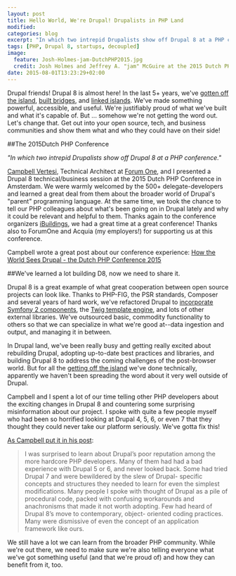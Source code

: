 ```yaml
---
layout: post
title: Hello World, We're Drupal! Drupalists in PHP Land
modified:
categories: blog
excerpt: "In which two intrepid Drupalists show off Drupal 8 at a PHP conference."
tags: [PHP, Drupal 8, startups, decoupled]
image:
  feature: Josh-Holmes-jam-DutchPHP2015.jpg
  credit: Josh Holmes and Jeffrey A. "jam" McGuire at the 2015 Dutch PHP Conference, photo by jam.
date: 2015-08-01T13:23:29+02:00
---
```


Drupal friends! Drupal 8 is almost here! In the last 5+ years, we've [gotten off the island](http://www.garfieldtech.com/blog/off-the-island-2013), [built bridges](http://www.acquia.com/resources/podcasts/acquia-podcast-171-drupal-php-linking-islands-podcast-1), and [linked islands](http://www.acquia.com/resources/podcasts/acquia-podcast-172-drupal-php-linking-islands-podcast-2). We've made something powerful, accessible, and useful. We're justifiably proud of what we've built and what it's capable of. But ... somehow we're not getting the word out. Let's change that. Get out into your open source, tech, and business communities and show them what and who they could have on their side!

##The 2015Dutch PHP Conference

_"In which two intrepid Drupalists show off Drupal 8 at a PHP conference."_

[Campbell Vertesi](https://www.drupal.org/u/ohthehugemanatee), Technical Architect at [Forum One](http://forumone.com/), and I presented a Drupal 8 technical/business session at the 2015 Dutch PHP Conference in Amsterdam. We were warmly welcomed by the 500+ delegate-developers and learned a great deal from them about the broader world of Drupal's "parent" programming language. At the same time, we took the chance to tell our PHP colleagues about what's been going on in Drupal lately and why it could be relevant and helpful to them. Thanks again to the conference organizers [iBuildings](http://www.ibuildings.nl/), we had a great time at a great conference! Thanks also to ForumOne and Acquia (my employers!) for supporting us at this conference.

Campbell wrote a great post about our conference experience: [How the World Sees Drupal - the Dutch PHP Conference 2015](https://ohthehugemanatee.org/blog/2015/06/27/dutch-php-conference-2015/)

##We've learned a lot building D8, now we need to share it.

Drupal 8 is a great example of what great cooperation between open source projects can look like. Thanks to PHP-FIG, the PSR standards, Composer and several years of hard work, we've refactored Drupal to [incorporate Symfony 2 components](http://symfony.com/projects/drupal), the [Twig template engine](http://twig.sensiolabs.org/), and lots of other external libraries. We've outsourced basic, commodity functionality to others so that we can specialize in what we're good at--data ingestion and output, and managing it in between.

In Drupal land, we've been really busy and getting really excited about rebuilding Drupal, adopting up-to-date best practices and libraries, and building Drupal 8 to address the coming challenges of the post-browser world. But for all the [getting off the island](http://www.garfieldtech.com/blog/off-the-island-2013) we've done technically, apparently we haven't been spreading the word about it very well outside of Drupal.

Campbell and I spent a lot of our time telling other PHP developers about the exciting changes in Drupal 8 and countering some surprising misinformation about our project. I spoke with quite a few people myself who had been so horrified looking at Drupal 4, 5, 6, or even 7 that they thought they could never take our platform seriously. We've gotta fix this!

[As Campbell put it in his post](https://ohthehugemanatee.org/blog/2015/06/27/dutch-php-conference-2015/):

> I was surprised to learn about Drupal’s poor reputation among
> the more hardcore PHP developers. Many of them had had a bad
> experience with Drupal 5 or 6, and never looked back. Some had
> tried Drupal 7 and were bewildered by the slew of Drupal-
> specific concepts and structures they needed to learn for even
> the simplest modifications. Many people I spoke with thought
> of Drupal as a pile of procedural code, packed with confusing
> workarounds and anachronisms that made it not worth adopting.
> Few had heard of Drupal 8’s move to contemporary, object-
> oriented coding practices. Many were dismissive of even the
> concept of an application framework like ours.

We still have a lot we can learn from the broader PHP community. While we're out there, we need to make sure we're also telling everyone what we've got something useful (and that we're proud of) and how they can benefit from it, too.
